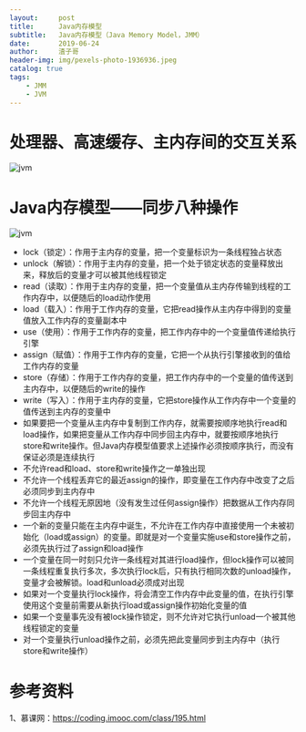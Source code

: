 ```yaml
---
layout:     post
title:      Java内存模型
subtitle:   Java内存模型（Java Memory Model，JMM）
date:       2019-06-24
author:     渣子哥
header-img: img/pexels-photo-1936936.jpeg
catalog: true
tags:
    - JMM
	- JVM
---
```


# 处理器、高速缓存、主内存间的交互关系

![jvm](https://zhazige-com.oss-cn-qingdao.aliyuncs.com/thread/JVM-2.jpg?x-oss-process=style/watermark)


# Java内存模型——同步八种操作



![jvm](https://zhazige-com.oss-cn-qingdao.aliyuncs.com/thread/JVM-1.jpg?x-oss-process=style/watermark)

+ lock（锁定）：作用于主内存的变量，把一个变量标识为一条线程独占状态
+ unlock（解锁）：作用于主内存的变量，把一个处于锁定状态的变量释放出来，释放后的变量才可以被其他线程锁定
+ read（读取）：作用于主内存的变量，把一个变量值从主内存传输到线程的工作内存中，以便随后的load动作使用
+ load（载入）：作用于工作内存的变量，它把read操作从主内存中得到的变量值放入工作内存的变量副本中
+ use（使用）：作用于工作内存的变量，把工作内存中的一个变量值传递给执行引擎
+ assign（赋值）：作用于工作内存的变量，它把一个从执行引擎接收到的值给工作内存的变量
+ store（存储）：作用于工作内存的变量，把工作内存中的一个变量的值传送到主内存中，以便随后的write的操作
+ write（写入）：作用于主内存的变量，它把store操作从工作内存中一个变量的值传送到主内存的变量中
+ 如果要把一个变量从主内存中复制到工作内存，就需要按顺序地执行read和load操作，如果把变量从工作内存中同步回主内存中，就要按顺序地执行store和write操作。但Java内存模型值要求上述操作必须按顺序执行，而没有保证必须是连续执行
+ 不允许read和load、store和write操作之一单独出现
+ 不允许一个线程丢弃它的最近assign的操作，即变量在工作内存中改变了之后必须同步到主内存中
+ 不允许一个线程无原因地（没有发生过任何assign操作）把数据从工作内存同步回主内存中
+ 一个新的变量只能在主内存中诞生，不允许在工作内存中直接使用一个未被初始化（load或assign）的变量。即就是对一个变量实施use和store操作之前，必须先执行过了assign和load操作
+ 一个变量在同一时刻只允许一条线程对其进行load操作，但lock操作可以被同一条线程重复执行多次，多次执行lock后，只有执行相同次数的unload操作，变量才会被解锁。load和unload必须成对出现
+ 如果对一个变量执行lock操作，将会清空工作内存中此变量的值，在执行引擎使用这个变量前需要从新执行load或assign操作初始化变量的值
+ 如果一个变量事先没有被lock操作锁定，则不允许对它执行unload一个被其他线程锁定的变量
+ 对一个变量执行unload操作之前，必须先把此变量同步到主内存中（执行store和write操作）





# 参考资料

1、慕课网：<https://coding.imooc.com/class/195.html>
